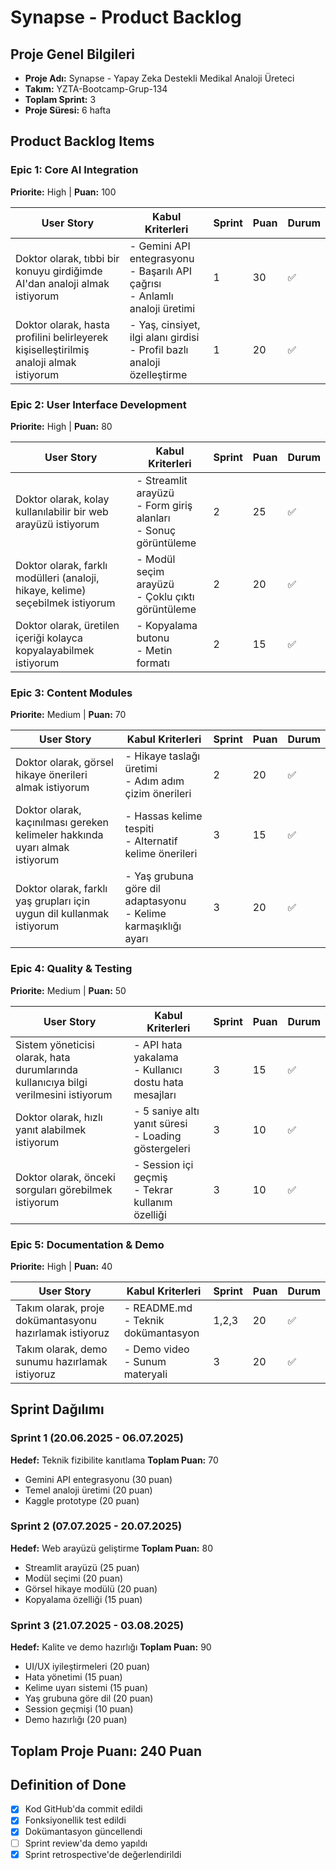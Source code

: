# Synapse - Product Backlog

## Proje Genel Bilgileri
- **Proje Adı:** Synapse - Yapay Zeka Destekli Medikal Analoji Üreteci
- **Takım:** YZTA-Bootcamp-Grup-134
- **Toplam Sprint:** 3
- **Proje Süresi:** 6 hafta

## Product Backlog Items

### Epic 1: Core AI Integration
**Priorite:** High | **Puan:** 100

| User Story | Kabul Kriterleri | Sprint | Puan | Durum |
|------------|------------------|--------|------|-------|
| Doktor olarak, tıbbi bir konuyu girdiğimde AI'dan analoji almak istiyorum | - Gemini API entegrasyonu<br>- Başarılı API çağrısı<br>- Anlamlı analoji üretimi | 1 | 30 | ✅ |
| Doktor olarak, hasta profilini belirleyerek kişiselleştirilmiş analoji almak istiyorum | - Yaş, cinsiyet, ilgi alanı girdisi<br>- Profil bazlı analoji özelleştirme | 1 | 20 | ✅ |

### Epic 2: User Interface Development
**Priorite:** High | **Puan:** 80

| User Story | Kabul Kriterleri | Sprint | Puan | Durum |
|------------|------------------|--------|------|-------|
| Doktor olarak, kolay kullanılabilir bir web arayüzü istiyorum | - Streamlit arayüzü<br>- Form giriş alanları<br>- Sonuç görüntüleme | 2 | 25 | ✅ |
| Doktor olarak, farklı modülleri (analoji, hikaye, kelime) seçebilmek istiyorum | - Modül seçim arayüzü<br>- Çoklu çıktı görüntüleme | 2 | 20 | ✅ |
| Doktor olarak, üretilen içeriği kolayca kopyalayabilmek istiyorum | - Kopyalama butonu<br>- Metin formatı | 2 | 15 | ✅ |

### Epic 3: Content Modules
**Priorite:** Medium | **Puan:** 70

| User Story | Kabul Kriterleri | Sprint | Puan | Durum |
|------------|------------------|--------|------|-------|
| Doktor olarak, görsel hikaye önerileri almak istiyorum | - Hikaye taslağı üretimi<br>- Adım adım çizim önerileri | 2 | 20 | ✅ |
| Doktor olarak, kaçınılması gereken kelimeler hakkında uyarı almak istiyorum | - Hassas kelime tespiti<br>- Alternatif kelime önerileri | 3 | 15 | ✅ |
| Doktor olarak, farklı yaş grupları için uygun dil kullanmak istiyorum | - Yaş grubuna göre dil adaptasyonu<br>- Kelime karmaşıklığı ayarı | 3 | 20 | ✅ |

### Epic 4: Quality & Testing
**Priorite:** Medium | **Puan:** 50

| User Story | Kabul Kriterleri | Sprint | Puan | Durum |
|------------|------------------|--------|------|-------|
| Sistem yöneticisi olarak, hata durumlarında kullanıcıya bilgi verilmesini istiyorum | - API hata yakalama<br>- Kullanıcı dostu hata mesajları | 3 | 15 | ✅ |
| Doktor olarak, hızlı yanıt alabilmek istiyorum | - 5 saniye altı yanıt süresi<br>- Loading göstergeleri | 3 | 10 | ✅ |
| Doktor olarak, önceki sorguları görebilmek istiyorum | - Session içi geçmiş<br>- Tekrar kullanım özelliği | 3 | 10 | ✅ |

### Epic 5: Documentation & Demo
**Priorite:** High | **Puan:** 40

| User Story | Kabul Kriterleri | Sprint | Puan | Durum |
|------------|------------------|--------|------|-------|
| Takım olarak, proje dokümantasyonu hazırlamak istiyoruz | - README.md<br>- Teknik dokümantasyon | 1,2,3 | 20 | ✅ |
| Takım olarak, demo sunumu hazırlamak istiyoruz | - Demo video<br>- Sunum materyali | 3 | 20 | ✅ |

## Sprint Dağılımı

### Sprint 1 (20.06.2025 - 06.07.2025)
**Hedef:** Teknik fizibilite kanıtlama
**Toplam Puan:** 70
- Gemini API entegrasyonu (30 puan)
- Temel analoji üretimi (20 puan)
- Kaggle prototype (20 puan)

### Sprint 2 (07.07.2025 - 20.07.2025)
**Hedef:** Web arayüzü geliştirme
**Toplam Puan:** 80
- Streamlit arayüzü (25 puan)
- Modül seçimi (20 puan)
- Görsel hikaye modülü (20 puan)
- Kopyalama özelliği (15 puan)

### Sprint 3 (21.07.2025 - 03.08.2025)
**Hedef:** Kalite ve demo hazırlığı
**Toplam Puan:** 90
- UI/UX iyileştirmeleri (20 puan)
- Hata yönetimi (15 puan)
- Kelime uyarı sistemi (15 puan)
- Yaş grubuna göre dil (20 puan)
- Session geçmişi (10 puan)
- Demo hazırlığı (20 puan)

## Toplam Proje Puanı: 240 Puan

## Definition of Done
- [x] Kod GitHub'da commit edildi
- [x] Fonksiyonellik test edildi
- [x] Dokümantasyon güncellendi
- [ ] Sprint review'da demo yapıldı
- [x] Sprint retrospective'de değerlendirildi
